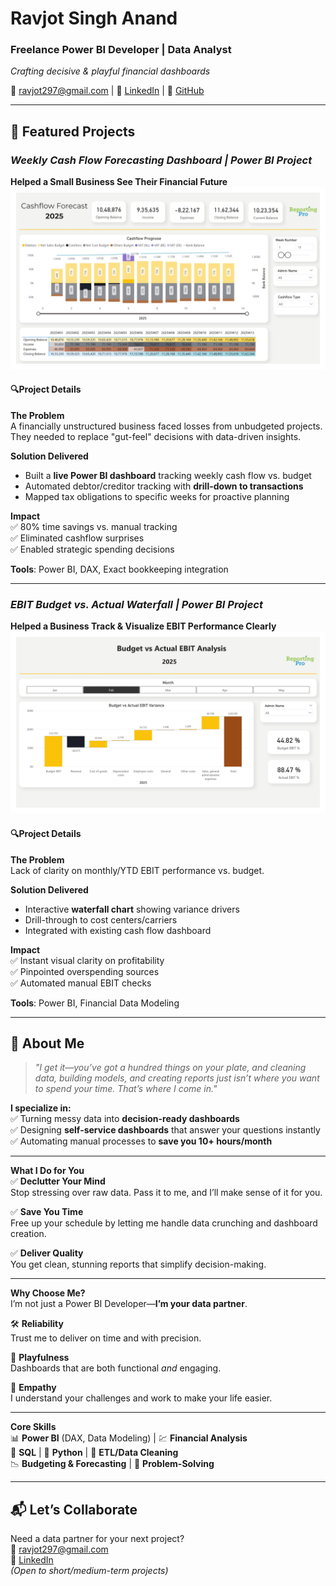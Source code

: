 # **Ravjot Singh Anand**  
### Freelance Power BI Developer | Data Analyst  
*Crafting decisive & playful financial dashboards*  

📧 [ravjot297@gmail.com](mailto:ravjot297@gmail.com) | 🔗 [LinkedIn](https://www.linkedin.com/in/ravjot-singh-anand/) | 🐙 [GitHub](https://github.com/ravjot297)  

---

## **🚀 Featured Projects**  

### ***Weekly Cash Flow Forecasting Dashboard | Power BI Project***
**Helped a Small Business See Their Financial Future**  
![Cash Flow Dashboard](Portfolio%201%20-%20Cashflow%20Forecasting%20Dashboard%20Weekly.png)  

#### **🔍Project Details**

**The Problem**  
A financially unstructured business faced losses from unbudgeted projects. They needed to replace "gut-feel" decisions with data-driven insights.  

**Solution Delivered**  
- Built a **live Power BI dashboard** tracking weekly cash flow vs. budget  
- Automated debtor/creditor tracking with **drill-down to transactions**  
- Mapped tax obligations to specific weeks for proactive planning  

**Impact**  
✅ 80% time savings vs. manual tracking  
✅ Eliminated cashflow surprises  
✅ Enabled strategic spending decisions  

**Tools**: Power BI, DAX, Exact bookkeeping integration  

---

### ***EBIT Budget vs. Actual Waterfall | Power BI Project***
**Helped a Business Track & Visualize EBIT Performance Clearly**  
![EBIT Waterfall](Portfolio%202%20-%20Budget%20vs%20Actual%20EBIT%20Waterfall%20Chart.jpg)  

#### **🔍Project Details**  

**The Problem**  
Lack of clarity on monthly/YTD EBIT performance vs. budget.  

**Solution Delivered**  
- Interactive **waterfall chart** showing variance drivers  
- Drill-through to cost centers/carriers  
- Integrated with existing cash flow dashboard  

**Impact**  
✅ Instant visual clarity on profitability  
✅ Pinpointed overspending sources  
✅ Automated manual EBIT checks  

**Tools**: Power BI, Financial Data Modeling  

---

## **👋 About Me**  
> *"I get it—you’ve got a hundred things on your plate, and cleaning data, building models, and creating reports just isn’t where you want to spend your time. That’s where I come in."*  

**I specialize in:**  
✅ Turning messy data into **decision-ready dashboards**  
✅ Designing **self-service dashboards** that answer your questions instantly  
✅ Automating manual processes to **save you 10+ hours/month**    

---

**What I Do for You**  
✅ **Declutter Your Mind**  
Stop stressing over raw data. Pass it to me, and I’ll make sense of it for you.  

✅ **Save You Time**  
Free up your schedule by letting me handle data crunching and dashboard creation.  

✅ **Deliver Quality**  
You get clean, stunning reports that simplify decision-making.  

---

**Why Choose Me?**  
I’m not just a Power BI Developer—**I’m your data partner**.  

🛠️ **Reliability**  
Trust me to deliver on time and with precision.  

🎨 **Playfulness**  
Dashboards that are both functional *and* engaging.  

🤝 **Empathy**  
I understand your challenges and work to make your life easier.  

---

**Core Skills**  
📊 **Power BI** (DAX, Data Modeling) | 💹 **Financial Analysis**  
🔗 **SQL** | 🐍 **Python** | 🧹 **ETL/Data Cleaning**  
📉 **Budgeting & Forecasting** | 🎯 **Problem-Solving**

---

## **📬 Let’s Collaborate**  
Need a data partner for your next project?  
📩 [ravjot297@gmail.com](mailto:ravjot297@gmail.com)  
🔗 [LinkedIn](https://www.linkedin.com/in/ravjot-singh-anand/)  
*(Open to short/medium-term projects)*  

